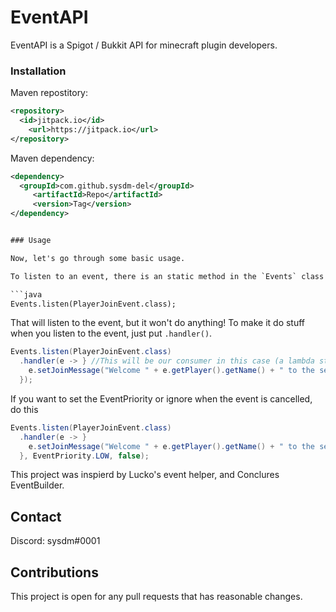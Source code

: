 # EventAPI

EventAPI is a Spigot / Bukkit API for minecraft plugin developers.

### Installation

Maven repostitory:

```xml
<repository>
  <id>jitpack.io</id>
	<url>https://jitpack.io</url>
</repository>
```
Maven dependency:
```xml
<dependency>
  <groupId>com.github.sysdm-del</groupId>
	 <artifactId>Repo</artifactId>
	 <version>Tag</version>
</dependency>


### Usage

Now, let's go through some basic usage.

To listen to an event, there is an static method in the `Events` class called `listen`. All you do then is put in a class that extends `org.bukkit.Event`.

```java
Events.listen(PlayerJoinEvent.class);
```
That will listen to the event, but it won't do anything! To make it do stuff when you listen to the event, just put `.handler()`.

```java
Events.listen(PlayerJoinEvent.class)
  .handler(e -> } //This will be our consumer in this case (a lambda statement where e is event), but you can also just put any regular consumer there instead of the statement.
    e.setJoinMessage("Welcome " + e.getPlayer().getName() + " to the server!);
  });
```

If you want to set the EventPriority or ignore when the event is cancelled, do this

```java
Events.listen(PlayerJoinEvent.class)
  .handler(e -> }
    e.setJoinMessage("Welcome " + e.getPlayer().getName() + " to the server!);
  }, EventPriority.LOW, false);

```
This project was inspierd by Lucko's event helper, and Conclures EventBuilder.

## Contact
Discord: sysdm#0001

## Contributions
This project is open for any pull requests that has reasonable changes.
